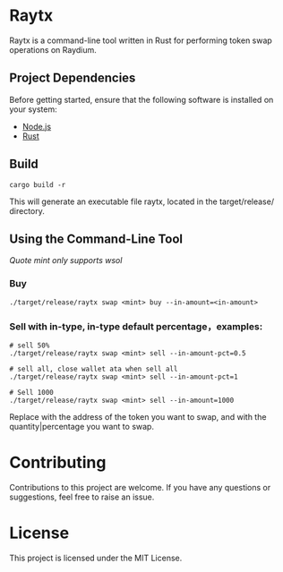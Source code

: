# Raytx

Raytx is a command-line tool written in Rust for performing token swap operations on Raydium.

## Project Dependencies

Before getting started, ensure that the following software is installed on your system:

- [Node.js](https://nodejs.org/)
- [Rust](https://www.rust-lang.org/)


## Build
```
cargo build -r
```
This will generate an executable file raytx, located in the target/release/ directory.

## Using the Command-Line Tool
*Quote mint only supports wsol*
### Buy
```
./target/release/raytx swap <mint> buy --in-amount=<in-amount>
```
### Sell with in-type, in-type default percentage，examples:
```
# sell 50%
./target/release/raytx swap <mint> sell --in-amount-pct=0.5

# sell all, close wallet ata when sell all
./target/release/raytx swap <mint> sell --in-amount-pct=1

# Sell 1000
./target/release/raytx swap <mint> sell --in-amount=1000
```
Replace <mint> with the address of the token you want to swap, and <in-amount> with the quantity|percentage you want to swap.

# Contributing
Contributions to this project are welcome. If you have any questions or suggestions, feel free to raise an issue.

# License
This project is licensed under the MIT License.
